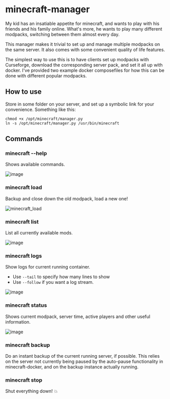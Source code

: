 # minecraft-manager
My kid has an insatiable appetite for minecraft, and wants to play with his friends and his family online. What's more, he wants to play many different modpacks, switching between them almost every day.

This manager makes it trivial to set up and manage multiple modpacks on the same server. It also comes with some convenient quality of life features.

The simplest way to use this is to have clients set up modpacks with Curseforge, download the corresponding server pack, and set it all up with docker. I've provided two example docker composefiles for how this can be done with different popular modpacks.

## How to use
Store in some folder on your server, and set up a symbolic link for your convenience. Something like this:
```
chmod +x /opt/minecraft/manager.py
ln -s /opt/minecraft/manager.py /usr/bin/minecraft
```

## Commands

### minecraft --help          
Shows available commands.

![image](https://user-images.githubusercontent.com/2098517/192712797-9eb5d59b-84f5-4d90-bbad-97d8e227f38d.png)

### minecraft load <modpack>
Backup and close down the old modpack, load a new one!

![minecraft_load](https://user-images.githubusercontent.com/2098517/192714327-680ffb9b-0909-4013-9fd9-90afa6c2fb42.gif)

### minecraft list            
List all currently available mods.

![image](https://user-images.githubusercontent.com/2098517/192713046-63a874b3-056a-4d9d-a8c0-01aad4016b14.png)

### minecraft logs            
Show logs for current running container. 
- Use `--tail` to specify how many lines to show 
- Use `--follow` if you want a log stream.

![image](https://user-images.githubusercontent.com/2098517/192713703-e8678f5f-c70f-4b93-bd87-a9a1c63625b2.png)

### minecraft status          
Shows current modpack, server time, active players and other useful information.

![image](https://user-images.githubusercontent.com/2098517/192713239-8b932954-b101-4c10-aa3f-9dcdcff2cfc4.png)

### minecraft backup          
Do an instant backup of the current running server, if possible.
This relies on the server not currently being paused by the auto-pause functionality in minecraft-docker, and on the backup instance actually running.

### minecraft stop
Shut everything down! :boom:
